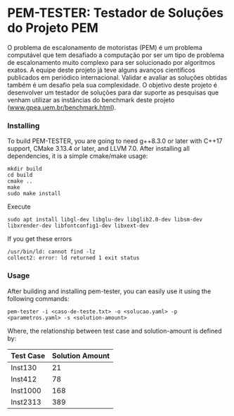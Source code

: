 # PEM-TESTER: Testador de Soluções do Projeto PEM

O problema de escalonamento de motoristas (PEM) é um problema computável que tem desafiado a computação por ser um tipo de problema de escalonamento muito complexo para ser solucionado por algoritmos exatos. A equipe deste projeto já teve alguns avanços científicos publicados em periódico internacional. Validar e avaliar as soluções obtidas também é um desafio pela sua complexidade. O objetivo deste projeto é desenvolver um testador de soluções para dar suporte as pesquisas que venham utilizar as instâncias do benchmark deste projeto (www.gpea.uem.br/benchmark.html).

### Installing

To build PEM-TESTER, you are going to need g++8.3.0 or later with C++17 support, CMake 3.13.4 or later, and LLVM 7.0. After installing all dependencies, it is a simple cmake/make usage:

```
mkdir build
cd build
cmake ..
make
sudo make install
```

Execute 

```
sudo apt install libgl-dev libglu-dev libglib2.0-dev libsm-dev libxrender-dev libfontconfig1-dev libxext-dev
```

If you get these errors

```
/usr/bin/ld: cannot find -lz 
collect2: error: ld returned 1 exit status
```

### Usage

After building and installing pem-tester, you can easily use it using the following commands:

```
pem-tester -i <caso-de-teste.txt> -o <solucao.yaml> -p <parametros.yaml> -s <solution-amount>

```

Where, the relationship between test case and solution-amount is defined by:

| Test Case      | Solution Amount|
| -------------- | -------------- |
| Inst130        | 21             |
| Inst412        | 78             |
| Inst1000       | 168            |
| Inst2313       | 389            |
